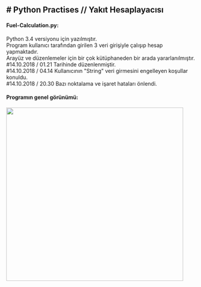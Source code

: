 <h2># Python Practises // Yakıt Hesaplayacısı</h2>

<p>
<h4>Fuel-Calculation.py:</h4> 
Python 3.4 versiyonu için yazılmıştır.<br>
Program kullanıcı tarafından girilen 3 veri girişiyle çalışıp hesap yapmaktadır.<br>
Arayüz ve düzenlemeler için bir çok kütüphaneden bir arada yararlanılmıştır.<br>
#14.10.2018 / 01.21 Tarihinde düzenlenmiştir.<br>
#14.10.2018 / 04.14 Kullanıcının "String" veri girmesini engelleyen koşullar konuldu.<br>
#14.10.2018 / 20.30 Bazı noktalama ve işaret hataları önlendi.

<h4>Programın genel görünümü:</h4> 
<img src="https://img.webme.com/pic/c/creative-blog/Python-12.png" height="460" width="470">
</p>
